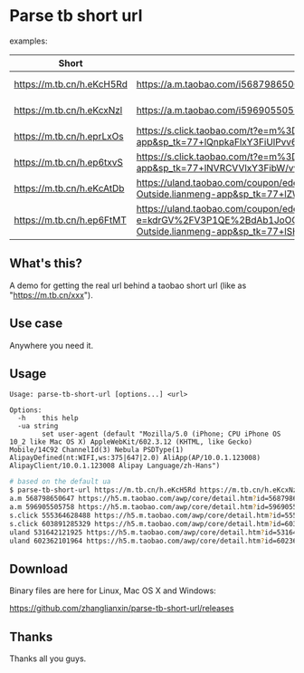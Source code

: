 # Parse tb short url

examples:

| Short | Url | Raw  | Commission | Coupon |
| ----- | --------- | ---- | :--: | :--: |
| https://m.tb.cn/h.eKcH5Rd | https://a.m.taobao.com/i568798650647.htm?price=59-89&sourceType=item&sourceType=item&suid=72b44bdf-d6f5-4d1f-91e5-7b03c53380ce&ut_sk=1.XYHiAFR54i8DAK%2FNzMVdPoGR_21646297_1571459619894.Copy.1&un=f5e9f099dd4a2cb80a62cb2c046d31df&share_crt_v=1&spm=a2159r.13376460.0.0&sp_tk=wqJ5RmJ4WXFjbEtzR8Ki&cpp=1&shareurl=true&short_name=h.eKcH5Rd | https://item.taobao.com/item.htm?id=568798650647 | X | X |
| https://m.tb.cn/h.eKcxNzl | https://a.m.taobao.com/i596905505758.htm?price=39&sourceType=item&sourceType=item&suid=241d1657-3d61-4179-9429-60231df7b0d9&ut_sk=1.XYHiAFR54i8DAK%2FNzMVdPoGR_21646297_1571459619894.Copy.1&un=f5e9f099dd4a2cb80a62cb2c046d31df&share_crt_v=1&spm=a2159r.13376460.0.0&sp_tk=4oKkQWRYQVlxY0xkTGPigqQ=&cpp=1&shareurl=true&short_name=h.eKcxNzl | https://detail.tmall.com/item.htm?id=596905505758 | X | X |
| https://m.tb.cn/h.eprLxOs | https://s.click.taobao.com/t?e=m%3D2%26s%3Dy%2FqqVfGY5tdw4vFB6t2Z2ueEDrYVVa64LKpWJ%2Bin0XKx5e2f4Vr4dX%2F76nQTDTJJUkCu4LW4fHXe4C8YaC2HD09XDiv3A89fLZOTIMkLp%2FPBWAU6431Luu5riQFVmmI6EVhCrU786tl87tRiSUn19Ywe6%2FtGg2%2FRSyiL934V8t7KfklguV4ISG6fyXqxcl00zsAzH1xYDH4SIz%2BVIb9tlB98qOXFFvZWzraR3nHwviPGJe8N%2FwNpGw%3D%3D&union_lens=lensId%3AAPP%401571460208%400b18304f_0c78_16de253d621_14a4%4001&traffic_flag=lm&scm=20140618.1.01010001.s101c6&spm=a21wq.8999005.555364628488.2&un=f5e9f099dd4a2cb80a62cb2c046d31df&share_crt_v=1&ut_sk=1.utdid_null_1571460208362.TaoPassword-Outside.lianmeng-app&sp_tk=77+lQnpkaFlxY3FiUlPvv6U=&cpp=1&shareurl=true&short_name=h.eprLxOs | https://item.taobao.com/item.htm?id=555364628488 | O | X |
| https://m.tb.cn/h.ep6txvS | https://s.click.taobao.com/t?e=m%3D2%26s%3D0nFasMGWqcVw4vFB6t2Z2ueEDrYVVa64K7Vc7tFgwiGx5e2f4Vr4dX%2F76nQTDTJJ%2FpU2SWJU0cLe4C8YaC2HD09XDiv3A89fLZOTIMkLp%2FPBWAU6431Luu5riQFVmmI6UbebXIbkcgA%2F1dpMUQ3ZvjnpmhTObRx2SFRIh0OtjeS1YAp%2BHH38Ivtr9wXnqKLHI1dGtQZ%2FssuWGkc9SxZy9k3O4wtQ3K90QzXKLGAALlHY6RsJ7tSx%2FSGFCzYOOqAQ&union_lens=lensId%3AAPP%401571460254%400b154dc1_0c7e_16de2548a3f_14a7%4001&traffic_flag=lm&scm=20140618.1.01010001.s101c6&spm=a21wq.8999005.603891285329.2&un=f5e9f099dd4a2cb80a62cb2c046d31df&share_crt_v=1&ut_sk=1.utdid_null_1571460254364.TaoPassword-Outside.lianmeng-app&sp_tk=77+lNVRCVVlxY3FibW/vv6U=&cpp=1&shareurl=true&short_name=h.ep6txvS | https://detail.tmall.com/item.htm?id=603891285329 | O | X |
| https://m.tb.cn/h.eKcAtDb | https://uland.taobao.com/coupon/edetail?e=cl3sfngxehQGQASttHIRqRVi5uxwmMrNzt8H5SH4UobbLaGB9uZG%2Bt5chu8yXGlj5CLqzfwBbnNCeupaGVuloe99xGyxAr9z819cieM8MLYDfeBzYGsrw2BMwzTKkPZRZJ2GXWoph3fwDr1HHMjNrGCBLf0Ce8vJQdUCsKS61xH3LTDo28QWQkbYLu1k1GIxVmu1M4uBeRyMOmm%2BVf6hv4G0cDpPxNmdUE9%2Bilvste%2BYX1J7GOXg59vxwBPd6WBN&traceId=0b5105c515714605134898002e4587&union_lens=lensId%3AAPP%401571460513%400b0b9125_0c8c_16de2587f03_1cdc%4001&traffic_flag=lm&scm=20140618.1.01010001.s101c6&spm=a21wq.8999005.531642121925.1&un=f5e9f099dd4a2cb80a62cb2c046d31df&share_crt_v=1&ut_sk=1.utdid_null_1571460513606.TaoPassword-Outside.lianmeng-app&sp_tk=77+lZWdwNllxY3NzT0vvv6U=&cpp=1&shareurl=true&short_name=h.eKcAtDb | https://item.taobao.com/item.htm?id=531642121925 | O | O |
| https://m.tb.cn/h.ep6FtMT | https://uland.taobao.com/coupon/edetail?e=kdrGV%2FV3P1QE%2BdAb1JoOOj4J%2B85FODMkPySc6kJusjLl43M3mIB1t6pG%2FgDQeExds0hZBYhyflvhXLQMGSsylLfDCpL7Je5d819cieM8MLYDfeBzYGsrw2BMwzTKkPZRZJ2GXWoph3fwDr1HHMjNrGCBLf0Ce8vJQdUCsKS61xH3LTDo28QWQkbYLu1k1GIxVmu1M4uBeRyMOmm%2BVf6hv%2F5OixsWaWIHNDF3T%2FuzxLLz7VRDRT4Ja5DNtBEEL6GujLCaoKysnwc3cAzCHgkepw%3D%3D&traceId=0b51061b15714605882338440eb713&union_lens=lensId%3AAPP%401571460588%400b151c5a_0caf_16de259a2f4_1631%4001&traffic_flag=lm&scm=20140618.1.01010001.s101c6&spm=a21wq.8999005.602362101964.2&un=f5e9f099dd4a2cb80a62cb2c046d31df&share_crt_v=1&ut_sk=1.utdid_null_1571460588348.TaoPassword-Outside.lianmeng-app&sp_tk=77+lSHFJZFlxY3RnQTLvv6U=&cpp=1&shareurl=true&short_name=h.ep6FtMT | https://detail.tmall.com/item.htm?id=602362101964 | O | O |

## What's this?

A demo for getting the real url behind a taobao short url (like as "https://m.tb.cn/xxx").

## Use case

Anywhere you need it.

## Usage

```
Usage: parse-tb-short-url [options...] <url>

Options:
  -h	this help
  -ua string
    	set user-agent (default "Mozilla/5.0 (iPhone; CPU iPhone OS 10_2 like Mac OS X) AppleWebKit/602.3.12 (KHTML, like Gecko) Mobile/14C92 ChannelId(3) Nebula PSDType(1) AlipayDefined(nt:WIFI,ws:375|647|2.0) AliApp(AP/10.0.1.123008) AlipayClient/10.0.1.123008 Alipay Language/zh-Hans")
```

```bash
# based on the default ua
$ parse-tb-short-url https://m.tb.cn/h.eKcH5Rd https://m.tb.cn/h.eKcxNzl https://m.tb.cn/h.eprLxOs https://m.tb.cn/h.ep6txvS https://m.tb.cn/h.eKcAtDb https://m.tb.cn/h.ep6FtMT
a.m 568798650647 https://h5.m.taobao.com/awp/core/detail.htm?id=568798650647
a.m 596905505758 https://h5.m.taobao.com/awp/core/detail.htm?id=596905505758
s.click 555364628488 https://h5.m.taobao.com/awp/core/detail.htm?id=555364628488
s.click 603891285329 https://h5.m.taobao.com/awp/core/detail.htm?id=603891285329
uland 531642121925 https://h5.m.taobao.com/awp/core/detail.htm?id=531642121925
uland 602362101964 https://h5.m.taobao.com/awp/core/detail.htm?id=602362101964
```

## Download

Binary files are here for Linux, Mac OS X and Windows:

<https://github.com/zhanglianxin/parse-tb-short-url/releases>

## Thanks

Thanks all you guys.
